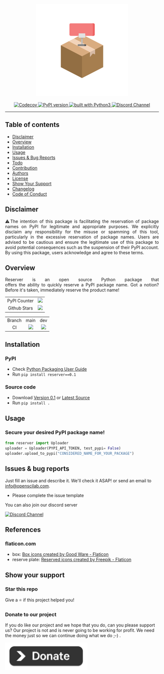 <div align="center">
    <img src="https://github.com/openscilab/reserver/raw/main/otherfiles/reserver.png" width="300" height="300">
    <br/>
    <br/>
    <a href="https://codecov.io/gh/openscilab/reserver">
        <img src="https://codecov.io/gh/openscilab/reserver/branch/main/graph/badge.svg" alt="Codecov"/>
    </a>
    <a href="https://badge.fury.io/py/reserver">
        <img src="https://badge.fury.io/py/reserver.svg" alt="PyPI version" height="18">
    </a>
    <a href="https://www.python.org/">
        <img src="https://img.shields.io/badge/built%20with-Python3-green.svg" alt="built with Python3">
    </a>
    <a href="https://discord.gg/RD2y6SGuY3">
        <img src="https://img.shields.io/discord/1064533716615049236.svg" alt="Discord Channel">
    </a>
</div>

----------

## Table of contents

* [Disclaimer](https://github.com/openscilab/reserver#disclaimer)
* [Overview](https://github.com/openscilab/reserver#overview)
* [Installation](https://github.com/openscilab/reserver#installation)
* [Usage](https://github.com/openscilab/reserver#usage)
* [Issues & Bug Reports](https://github.com/openscilab/reserver#issues--bug-reports)
* [Todo](https://github.com/openscilab/reserver/blob/main/TODO.md)
* [Contribution](https://github.com/openscilab/reserver/blob/main/.github/CONTRIBUTING.md)
* [Authors](https://github.com/openscilab/reserver/blob/main/AUTHORS.md)
* [License](https://github.com/openscilab/reserver/blob/main/LICENSE)
* [Show Your Support](https://github.com/openscilab/reserver#show-your-support)
* [Changelog](https://github.com/openscilab/reserver/blob/main/CHANGELOG.md)
* [Code of Conduct](https://github.com/openscilab/reserver/blob/main/.github/CODE_OF_CONDUCT.md)

## Disclaimer 
<p align="justify">
⚠️The intention of this package is facilitating the reservation of package names on PyPI for legitimate and appropriate purposes. We explicitly disclaim any responsibility for the misuse or spamming of this tool, particularly in the excessive reservation of package names. Users are advised to be cautious and ensure the  legitimate use of this package to avoid potential consequences such as the suspension of their PyPI account. By using this package, users acknowledge and agree to these terms.
</p>

## Overview
<p align="justify">
Reserver is an open source Python package that offers the ability to quickly reserve a PyPI package name. Got a notion? Before it's taken, immediately reserve the product name!
</p>
<table>
    <tr>
        <td align="center">PyPI Counter</td>
        <td align="center">
            <a href="http://pepy.tech/project/reserver">
                <img src="http://pepy.tech/badge/reserver">
            </a>
        </td>
    </tr>
    <tr>
        <td align="center">Github Stars</td>
        <td align="center">
            <a href="https://github.com/openscilab/reserver">
                <img src="https://img.shields.io/github/stars/openscilab/reserver.svg?style=social&label=Stars">
            </a>
        </td>
    </tr>
</table>
<table>
    <tr> 
        <td align="center">Branch</td>
        <td align="center">main</td>
        <td align="center">dev</td>
    </tr>
    <tr>
        <td align="center">CI</td>
        <td align="center">
            <img src="https://github.com/openscilab/reserver/actions/workflows/test.yml/badge.svg?branch=main">
        </td>
        <td align="center">
            <img src="https://github.com/openscilab/reserver/actions/workflows/test.yml/badge.svg?branch=dev">
            </td>
    </tr>
</table>


## Installation

### PyPI

- Check [Python Packaging User Guide](https://packaging.python.org/installing/)
- Run `pip install reserver==0.1`
### Source code
- Download [Version 0.1](https://github.com/openscilab/reserver/archive/v0.1.zip) or [Latest Source](https://github.com/openscilab/reserver/archive/dev.zip)
- Run `pip install .`

## Usage
### Secure your desired PyPI package name!
```python
from reserver import Uploader
uploader = Uploader(PYPI_API_TOKEN, test_pypi= False)
uploader.upload_to_pypi("CONSIDERED_NAME_FOR_YOUR_PACKAGE")
```

## Issues & bug reports

Just fill an issue and describe it. We'll check it ASAP! or send an email to [info@openscilab.com](mailto:info@openscilab.com "info@openscilab.com"). 

- Please complete the issue template
 
You can also join our discord server

<a href="https://discord.gg/RD2y6SGuY3">
    <img src="https://img.shields.io/discord/1064533716615049236.svg?style=for-the-badge" alt="Discord Channel">
</a>

## References

### flaticon.com
+ box: <a href="https://www.flaticon.com/free-icons/box" title="box icons">Box icons created by Good Ware - Flaticon</a>
+ reserve plate: <a href="https://www.flaticon.com/free-icons/reserved" title="reserved icons">Reserved icons created by Freepik - Flaticon</a>


## Show your support

### Star this repo
Give a ⭐️ if this project helped you!

### Donate to our project
If you do like our project and we hope that you do, can you please support us? Our project is not and is never going to be working for profit. We need the money just so we can continue doing what we do ;-) .			

<a href="https://openscilab.com/#donation" target="_blank"><img src="https://github.com/openscilab/reserver/raw/main/otherfiles/donation.png" height="90px" width="270px" alt="Reserver Donation"></a>